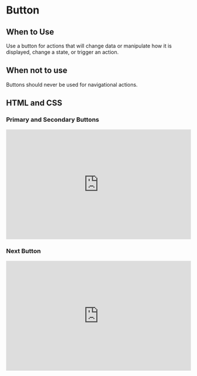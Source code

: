 # Button

## When to Use

Use a button for actions that will change data or manipulate how it is displayed, change a state, or trigger an action. 

## When not to use

Buttons should never be used for navigational actions.

## HTML and CSS

### Primary and Secondary Buttons

<iframe height="300" style="width: 100%;" scrolling="no" title="Primary and Secondary Buttons" src="https://codepen.io/team/UMPO_ADDT/embed/ExwLKjO?default-tab=html%2Cresult" frameborder="no" loading="lazy" allowtransparency="true" allowfullscreen="true">
  See the Pen <a href="https://codepen.io/team/UMPO_ADDT/pen/ExwLKjO">
  Primary and Secondary Buttons</a> by App Dev & Digital Transformation (<a href="https://codepen.io/team/UMPO_ADDT">@UMPO_ADDT</a>)
  on <a href="https://codepen.io">CodePen</a>.
</iframe>

### Next Button

<iframe height="300" style="width: 100%;" scrolling="no" title="Next Button" src="https://codepen.io/team/UMPO_ADDT/embed/qBPxXQz?default-tab=html%2Cresult" frameborder="no" loading="lazy" allowtransparency="true" allowfullscreen="true">
  See the Pen <a href="https://codepen.io/team/UMPO_ADDT/pen/qBPxXQz">
  Next Button</a> by App Dev & Digital Transformation (<a href="https://codepen.io/team/UMPO_ADDT">@UMPO_ADDT</a>)
  on <a href="https://codepen.io">CodePen</a>.
</iframe>
